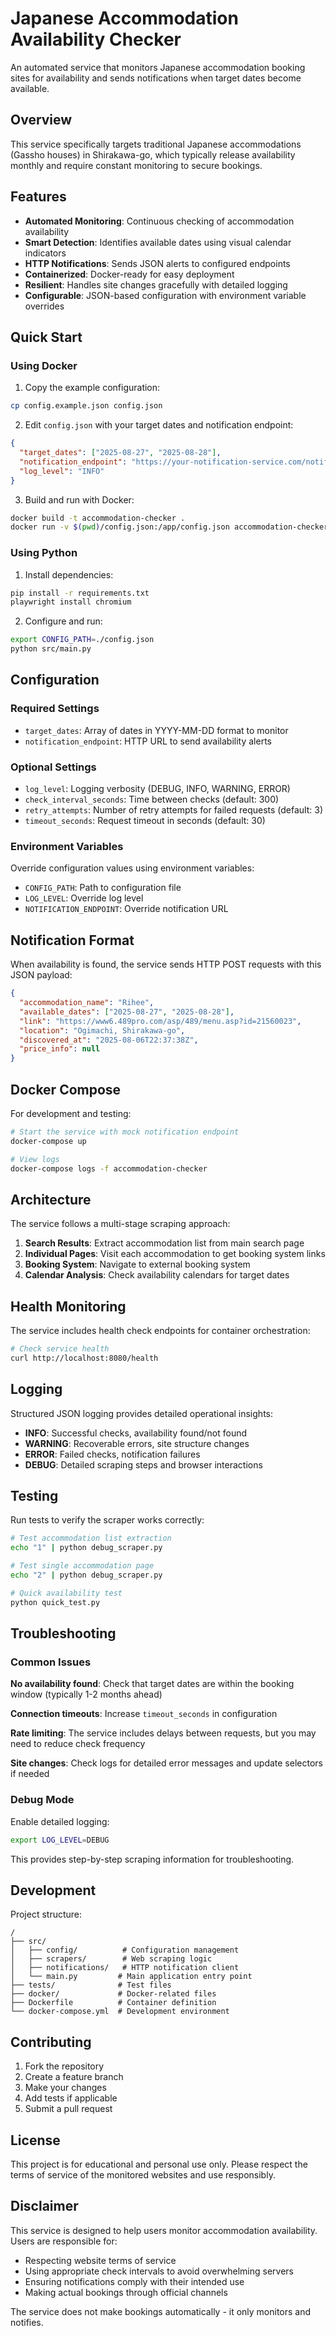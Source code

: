 # Japanese Accommodation Availability Checker

An automated service that monitors Japanese accommodation booking sites for availability and sends notifications when target dates become available.

## Overview

This service specifically targets traditional Japanese accommodations (Gassho houses) in Shirakawa-go, which typically release availability monthly and require constant monitoring to secure bookings.

## Features

- **Automated Monitoring**: Continuous checking of accommodation availability
- **Smart Detection**: Identifies available dates using visual calendar indicators
- **HTTP Notifications**: Sends JSON alerts to configured endpoints
- **Containerized**: Docker-ready for easy deployment
- **Resilient**: Handles site changes gracefully with detailed logging
- **Configurable**: JSON-based configuration with environment variable overrides

## Quick Start

### Using Docker

1. Copy the example configuration:
```bash
cp config.example.json config.json
```

2. Edit `config.json` with your target dates and notification endpoint:
```json
{
  "target_dates": ["2025-08-27", "2025-08-28"],
  "notification_endpoint": "https://your-notification-service.com/notify",
  "log_level": "INFO"
}
```

3. Build and run with Docker:
```bash
docker build -t accommodation-checker .
docker run -v $(pwd)/config.json:/app/config.json accommodation-checker
```

### Using Python

1. Install dependencies:
```bash
pip install -r requirements.txt
playwright install chromium
```

2. Configure and run:
```bash
export CONFIG_PATH=./config.json
python src/main.py
```

## Configuration

### Required Settings

- `target_dates`: Array of dates in YYYY-MM-DD format to monitor
- `notification_endpoint`: HTTP URL to send availability alerts

### Optional Settings

- `log_level`: Logging verbosity (DEBUG, INFO, WARNING, ERROR)
- `check_interval_seconds`: Time between checks (default: 300)
- `retry_attempts`: Number of retry attempts for failed requests (default: 3)
- `timeout_seconds`: Request timeout in seconds (default: 30)

### Environment Variables

Override configuration values using environment variables:

- `CONFIG_PATH`: Path to configuration file
- `LOG_LEVEL`: Override log level
- `NOTIFICATION_ENDPOINT`: Override notification URL

## Notification Format

When availability is found, the service sends HTTP POST requests with this JSON payload:

```json
{
  "accommodation_name": "Rihee",
  "available_dates": ["2025-08-27", "2025-08-28"],
  "link": "https://www6.489pro.com/asp/489/menu.asp?id=21560023",
  "location": "Ogimachi, Shirakawa-go",
  "discovered_at": "2025-08-06T22:37:38Z",
  "price_info": null
}
```

## Docker Compose

For development and testing:

```bash
# Start the service with mock notification endpoint
docker-compose up

# View logs
docker-compose logs -f accommodation-checker
```

## Architecture

The service follows a multi-stage scraping approach:

1. **Search Results**: Extract accommodation list from main search page
2. **Individual Pages**: Visit each accommodation to get booking system links
3. **Booking System**: Navigate to external booking system
4. **Calendar Analysis**: Check availability calendars for target dates

## Health Monitoring

The service includes health check endpoints for container orchestration:

```bash
# Check service health
curl http://localhost:8080/health
```

## Logging

Structured JSON logging provides detailed operational insights:

- **INFO**: Successful checks, availability found/not found
- **WARNING**: Recoverable errors, site structure changes  
- **ERROR**: Failed checks, notification failures
- **DEBUG**: Detailed scraping steps and browser interactions

## Testing

Run tests to verify the scraper works correctly:

```bash
# Test accommodation list extraction
echo "1" | python debug_scraper.py

# Test single accommodation page
echo "2" | python debug_scraper.py

# Quick availability test
python quick_test.py
```

## Troubleshooting

### Common Issues

**No availability found**: Check that target dates are within the booking window (typically 1-2 months ahead)

**Connection timeouts**: Increase `timeout_seconds` in configuration

**Rate limiting**: The service includes delays between requests, but you may need to reduce check frequency

**Site changes**: Check logs for detailed error messages and update selectors if needed

### Debug Mode

Enable detailed logging:

```bash
export LOG_LEVEL=DEBUG
```

This provides step-by-step scraping information for troubleshooting.

## Development

Project structure:
```
/
├── src/
│   ├── config/          # Configuration management
│   ├── scrapers/        # Web scraping logic
│   ├── notifications/   # HTTP notification client
│   └── main.py         # Main application entry point
├── tests/              # Test files
├── docker/             # Docker-related files
├── Dockerfile          # Container definition
└── docker-compose.yml  # Development environment
```

## Contributing

1. Fork the repository
2. Create a feature branch
3. Make your changes
4. Add tests if applicable
5. Submit a pull request

## License

This project is for educational and personal use only. Please respect the terms of service of the monitored websites and use responsibly.

## Disclaimer

This service is designed to help users monitor accommodation availability. Users are responsible for:

- Respecting website terms of service
- Using appropriate check intervals to avoid overwhelming servers
- Ensuring notifications comply with their intended use
- Making actual bookings through official channels

The service does not make bookings automatically - it only monitors and notifies.